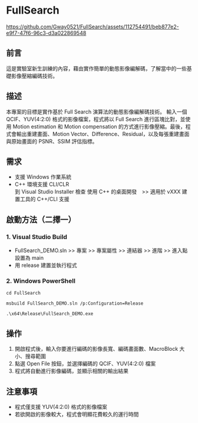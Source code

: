 # FullSearch

https://github.com/Gway0521/FullSearch/assets/112754491/beb877e2-e9f7-47f6-96c3-d3a022869548

## 前言

這是實驗室新生訓練的內容，藉由實作簡單的動態影像編解碼，了解當中的一些基礎影像壓縮編碼技術。

## 描述

本專案的目標是實作基於 Full Search 演算法的動態影像編解碼技術。
輸入一個 QCIF、YUV(4:2:0) 格式的影像檔案，程式將以 Full Search 進行區塊比對，並使用 Motion estimation 和 Motion compensation 的方式進行影像壓縮。最後，程式會輸出重建畫面、Motion Vector、Difference、Residual，以及每張重建畫面與原始畫面的 PSNR、SSIM 評估指標。

## 需求

- 支援 Windows 作業系統
- C++ 環境支援 CLI/CLR\
  到 Visual Studio Installer 檢查 使用 C++ 的桌面開發　>> 適用於 vXXX 建置工具的 C++/CLI 支援

## 啟動方法（二擇一）

### 1. Visual Studio Build

- FullSearch_DEMO.sln >> 專案 >> 專案屬性 >> 連結器 >> 進階 >> 進入點 設置為 main
- 用 release 建置並執行程式

### 2. Windows PowerShell

```
cd FullSearch

msbuild FullSearch_DEMO.sln /p:Configuration=Release

.\x64\Release\FullSearch_DEMO.exe
```

## 操作

1. 開啟程式後，輸入你要進行編碼的影像長寬、編碼畫面數、MacroBlock 大小、搜尋範圍
2. 點選 Open File 按鈕，並選擇編碼的 QCIF、YUV(4:2:0) 檔案
3. 程式將自動進行影像編碼，並顯示相關的輸出結果

## 注意事項

- 程式僅支援 YUV(4:2:0) 格式的影像檔案
- 若欲開啟的影像較大，程式會明顯花費較久的運行時間
